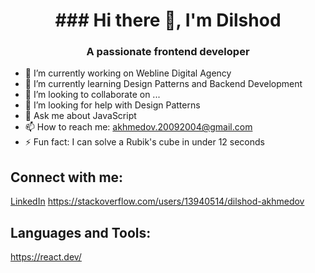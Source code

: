 <h1 align="center">### Hi there 👋, I'm Dilshod</h1>

<h3 align="center">A passionate frontend developer</h3>

<link rel="stylesheet" href="https://cdnjs.cloudflare.com/ajax/libs/font-awesome/5.15.4/css/all.min.css">


- 🔭 I’m currently working on Webline Digital Agency
- 🌱 I’m currently learning Design Patterns and Backend Development
- 👯 I’m looking to collaborate on ...
- 🤔 I’m looking for help with Design Patterns
- 💬 Ask me about JavaScript
- 📫 How to reach me: akhmedov.20092004@gmail.com
- ⚡ Fun fact: I can solve a Rubik's cube in under 12 seconds

## Connect with me:
[LinkedIn](https://www.linkedin.com/in/dilshod-akhmedov-70b173195/) <i class="fab fa-github"></i>
https://stackoverflow.com/users/13940514/dilshod-akhmedov

## Languages and Tools:
https://react.dev/
